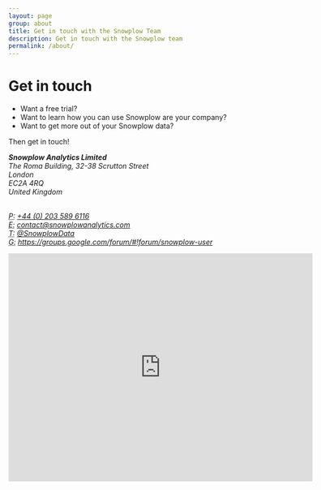 ```yaml
---
layout: page
group: about
title: Get in touch with the Snowplow Team
description: Get in touch with the Snowplow team
permalink: /about/
---
```


# Get in touch

* Want a free trial?
* Want to learn how you can use Snowplow are your company?  
* Want to get more out of your Snowplow data?  

Then get in touch!  

<address>
<strong>Snowplow Analytics Limited</strong><br>
The Roma Building, 32-38 Scrutton Street<br>
London<br>
EC2A 4RQ<br>
United Kingdom<br>
<br>

<abbr title="Phone">P:</abbr> <a href="tel:+442035896116">+44 (0) 203 589 6116</a><br>
<abbr title="Email">E:</abbr> <a href="mailto:contact@snowplowanalytics.com">contact@snowplowanalytics.com</a><br>
<abbr title="Twitter">T:</abbr> <a href="http://twitter.com/snowplowdata">@SnowplowData</a><br>
<abbr title="Google Group">G:</abbr> <a href="https://groups.google.com/forum/#!forum/snowplow-user">https://groups.google.com/forum/#!forum/snowplow-user</a><br>
</address>

<iframe src="https://www.google.com/maps/embed?pb=!1m18!1m12!1m3!1d2482.4673457595754!2d-0.08180670000000001!3d51.52298749999999!2m3!1f0!2f0!3f0!3m2!1i1024!2i768!4f13.1!3m3!1m2!1s0x0%3A0x42f223b8b801bc60!2sSnowplow+Analytics!5e0!3m2!1sen!2sus!4v1437654566441" width="600" height="450" frameborder="0" style="border:0" allowfullscreen></iframe>
